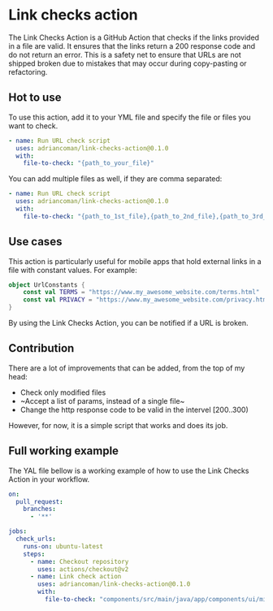 # Link checks action

The Link Checks Action is a GitHub Action that checks if the links provided in a file are valid. It ensures that the links return a 200 response code and do not return an error. This is a safety net to ensure that URLs are not shipped broken due to mistakes that may occur during copy-pasting or refactoring.

## Hot to use
To use this action, add it to your YML file and specify the file or files you want to check.
```yml
- name: Run URL check script
  uses: adriancoman/link-checks-action@0.1.0
  with:
    file-to-check: "{path_to_your_file}"
```

You can add multiple files as well, if they are comma separated:
```yml
- name: Run URL check script
  uses: adriancoman/link-checks-action@0.1.0
  with:
    file-to-check: "{path_to_1st_file},{path_to_2nd_file},{path_to_3rd_file}"
```

## Use cases
This action is particularly useful for mobile apps that hold external links in a file with constant values. For example:
```kotlin
object UrlConstants {
    const val TERMS = "https://www.my_awesome_website.com/terms.html"
    const val PRIVACY = "https://www.my_awesome_website.com/privacy.html"
}
```
By using the Link Checks Action, you can be notified if a URL is broken.


## Contribution
There are a lot of improvements that can be added, from the top of my head:
- Check only modified files
- ~Accept a list of params, instead of a single file~
- Change the http response code to be valid in the intervel [200..300)

However, for now, it is a simple script that works and does its job.

## Full working example
The YAL file bellow is a working example of how to use the Link Checks Action in your workflow.
```yml
on:
  pull_request:
    branches:
      - '**'

jobs:
  check_urls:
    runs-on: ubuntu-latest
    steps:
      - name: Checkout repository
        uses: actions/checkout@v2
      - name: Link check action
        uses: adriancoman/link-checks-action@0.1.0
        with:
          file-to-check: "components/src/main/java/app/components/ui/misc/terms/UrlConstants.kt"
```

